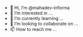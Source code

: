 - 👋 Hi, I’m @mahadev-informa
- 👀 I’m interested in ...
- 🌱 I’m currently learning ...
- 💞️ I’m looking to collaborate on ...
- 📫 How to reach me ...

<!---
mahadev-informa/mahadev-informa is a ✨ special ✨ repository because its `README.md` (this file) appears on your GitHub profile.
You can click the Preview link to take a look at your changes.
--->
